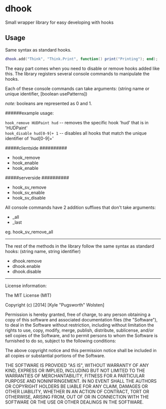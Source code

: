 dhook
=====

Small wrapper library for easy developing with hooks



Usage
-----

Same syntax as standard hooks.

```lua
dhook.add("Think", "Think.Print", function() print("Printing"); end);
```

The easy part comes when you need to disable or remove hooks added like this.
The library registers several console commands to manipulate the hooks.

Each of these console commands can take arguments:
(string name or unique identifier, [boolean usePatterns])

*note:* booleans are represented as 0 and 1. <br/>

######example usage:

```hook_remove HUDPaint hud``` -- removes the specific hook 'hud' that is in 'HUDPaint' <br/>
```hook_disable hud[0-9]+ 1``` -- disables all hooks that match the unique identifier of 'hud[0-9]+' <br/>

#####clientside
##########

* hook_remove
* hook_enable
* hook_enable

#####serverside
##########

* hook_sv_remove
* hook_sv_enable
* hook_sv_disable

All console commands have 2 addition suffixes that don't take arguments:

* _all
* _last

eg. hook_sv_remove_all

---

The rest of the methods in the library follow the same syntax as standard hooks:
(string name, string identifier)

* dhook.remove
* dhook.enable
* dhook.disable


---
License information:

The MIT License (MIT)

Copyright (c) [2014] [Kyle "Pugsworth" Wolsten]

Permission is hereby granted, free of charge, to any person obtaining a copy
of this software and associated documentation files (the "Software"), to deal
in the Software without restriction, including without limitation the rights
to use, copy, modify, merge, publish, distribute, sublicense, and/or sell
copies of the Software, and to permit persons to whom the Software is
furnished to do so, subject to the following conditions:

The above copyright notice and this permission notice shall be included in all
copies or substantial portions of the Software.

THE SOFTWARE IS PROVIDED "AS IS", WITHOUT WARRANTY OF ANY KIND, EXPRESS OR
IMPLIED, INCLUDING BUT NOT LIMITED TO THE WARRANTIES OF MERCHANTABILITY,
FITNESS FOR A PARTICULAR PURPOSE AND NONINFRINGEMENT. IN NO EVENT SHALL THE
AUTHORS OR COPYRIGHT HOLDERS BE LIABLE FOR ANY CLAIM, DAMAGES OR OTHER
LIABILITY, WHETHER IN AN ACTION OF CONTRACT, TORT OR OTHERWISE, ARISING FROM,
OUT OF OR IN CONNECTION WITH THE SOFTWARE OR THE USE OR OTHER DEALINGS IN THE
SOFTWARE.
